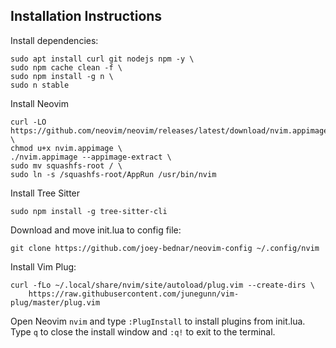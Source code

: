 ## Installation Instructions

Install dependencies:
```
sudo apt install curl git nodejs npm -y \
sudo npm cache clean -f \
sudo npm install -g n \
sudo n stable
```
Install Neovim
```
curl -LO https://github.com/neovim/neovim/releases/latest/download/nvim.appimage \
chmod u+x nvim.appimage \
./nvim.appimage --appimage-extract \
sudo mv squashfs-root / \
sudo ln -s /squashfs-root/AppRun /usr/bin/nvim
```

Install Tree Sitter
```
sudo npm install -g tree-sitter-cli
```

Download and move init.lua to config file:
```
git clone https://github.com/joey-bednar/neovim-config ~/.config/nvim
```

Install Vim Plug:
```
curl -fLo ~/.local/share/nvim/site/autoload/plug.vim --create-dirs \
    https://raw.githubusercontent.com/junegunn/vim-plug/master/plug.vim
```   

Open Neovim `nvim` and type `:PlugInstall` to install plugins from init.lua. Type `q` to close the install window and `:q!` to exit to the terminal.

